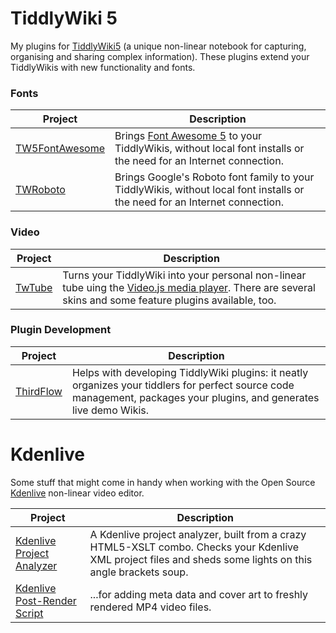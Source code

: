# TiddlyWiki 5

My plugins for [TiddlyWiki5](https://www.tiddlywiki.com) (a unique non-linear
notebook for capturing, organising and sharing complex information). These
plugins extend your TiddlyWikis with new functionality and fonts.

### Fonts

| Project | Description |
| ------- | ----------- |
| [TW5FontAwesome](http://thediveo.github.io/TW5FontAwesome) | Brings [Font Awesome 5](https://fontawesome.com) to your TiddlyWikis, without local font installs or the need for an Internet connection. |
| [TWRoboto](http://thediveo.github.io/TWRoboto) | Brings Google's Roboto font family to your TiddlyWikis, without local font installs or the need for an Internet connection. |

### Video

| Project | Description |
| ------- | ----------- |
| [TwTube](http://thediveo.github.io/TwTube) | Turns your TiddlyWiki into your personal non-linear tube uing the [Video.js media player](https://videojs.com/). There are several skins and some feature plugins available, too. |

### Plugin Development

| Project | Description |
| ------- | ----------- |
| [ThirdFlow](http://thediveo.github.io/ThirdFlow) | Helps with developing TiddlyWiki plugins: it neatly organizes your tiddlers for perfect source code management, packages your plugins, and generates live demo Wikis. |


# Kdenlive

Some stuff that might come in handy when working with the Open Source
[Kdenlive](https://kdenlive.org/) non-linear video editor.

| Project | Description |
| ------- | ----------- |
| [Kdenlive Project Analyzer](http://thediveo.github.io/kdenlive-project-analyzer) | A Kdenlive project analyzer, built from a crazy HTML5-XSLT combo. Checks your Kdenlive XML project files and sheds some lights on this angle brackets soup. |
| [Kdenlive Post-Render Script](https://github.com/TheDiveO/kdenlive-post-render-script) | ...for adding meta data and cover art to freshly rendered MP4 video files. |
